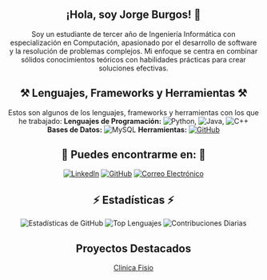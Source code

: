 <div align="center">
  
## ¡Hola, soy Jorge Burgos! 👋
Soy un estudiante de tercer año de Ingeniería Informática con especialización en Computación, apasionado por el desarrollo de software y la resolución de problemas complejos. Mi enfoque se centra en combinar sólidos conocimientos teóricos con habilidades prácticas para crear soluciones efectivas.


## ⚒️ Lenguajes, Frameworks y Herramientas ⚒️
Estos son algunos de los lenguajes, frameworks y herramientas con los que he trabajado:
 **Lenguajes de Programación:** ![Python](https://img.shields.io/badge/-Python-blue?style=flat-square&logo=python&logoColor=white), ![Java](https://img.shields.io/badge/-Java-orange?style=flat-square&logo=java&logoColor=white), ![C++](https://img.shields.io/badge/-C++-blue?style=flat-square&logo=c%2B%2B&logoColor=white)
 **Bases de Datos:** ![MySQL](https://img.shields.io/badge/-MySQL-blue?style=flat-square&logo=mysql&logoColor=white)
 **Herramientas:** [![GitHub](https://img.shields.io/badge/-GitHub-black?style=flat-square&logo=GitHub&logoColor=white)](https://github.com/)


## 💬 Puedes encontrarme en: 💬
  [![LinkedIn](https://img.shields.io/badge/-LinkedIn-blue?style=flat-square&logo=Linkedin&logoColor=white)](https://www.linkedin.com/in/jorge-burgos-ortega-a77092281?lipi=urn%3Ali%3Apage%3Ad_flagship3_profile_view_base_contact_details%3B5TDqRBU%2FQNyTZ3ktMmPSOQ%3D%3D)
  [![GitHub](https://img.shields.io/badge/-GitHub-black?style=flat-square&logo=GitHub&logoColor=white)](https://github.com/J3Burgos)
  [![Correo Electrónico](https://img.shields.io/badge/-Correo%20Electrónico-red?style=flat-square&logo=Gmail&logoColor=white)](mailto:jorgeburgosortega2003@gmail.com)

    
## ⚡ Estadísticas ⚡
![Estadísticas de GitHub](https://github-readme-stats.vercel.app/api?username=J3Burgos&show_icons=true&theme=radical)
![Top Lenguajes](https://github-readme-stats.vercel.app/api/top-langs/?username=J3Burgos&layout=compact)
![Contribuciones Diarias](https://github-readme-streak-stats.herokuapp.com/?user=J3Burgos)


## Proyectos Destacados
[Clinica Fisio](https://github.com/J3Burgos/ClinicaFisIPO)
  
</div>
